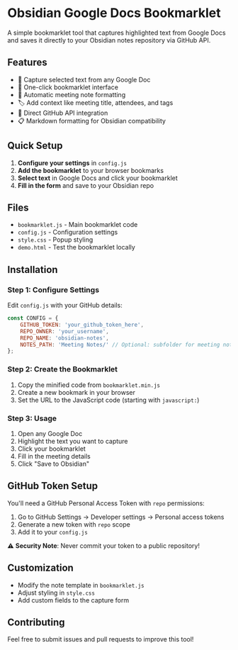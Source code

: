 # Obsidian Google Docs Bookmarklet

A simple bookmarklet tool that captures highlighted text from Google Docs and saves it directly to your Obsidian notes repository via GitHub API.

## Features

- 📝 Capture selected text from any Google Doc
- 🔗 One-click bookmarklet interface
- 📅 Automatic meeting note formatting
- 🏷️ Add context like meeting title, attendees, and tags
- 🔄 Direct GitHub API integration
- 📋 Markdown formatting for Obsidian compatibility

## Quick Setup

1. **Configure your settings** in `config.js`
2. **Add the bookmarklet** to your browser bookmarks
3. **Select text** in Google Docs and click your bookmarklet
4. **Fill in the form** and save to your Obsidian repo

## Files

- `bookmarklet.js` - Main bookmarklet code
- `config.js` - Configuration settings
- `style.css` - Popup styling
- `demo.html` - Test the bookmarklet locally

## Installation

### Step 1: Configure Settings

Edit `config.js` with your GitHub details:

```javascript
const CONFIG = {
    GITHUB_TOKEN: 'your_github_token_here',
    REPO_OWNER: 'your_username',
    REPO_NAME: 'obsidian-notes',
    NOTES_PATH: 'Meeting Notes/' // Optional: subfolder for meeting notes
};
```

### Step 2: Create the Bookmarklet

1. Copy the minified code from `bookmarklet.min.js`
2. Create a new bookmark in your browser
3. Set the URL to the JavaScript code (starting with `javascript:`)

### Step 3: Usage

1. Open any Google Doc
2. Highlight the text you want to capture
3. Click your bookmarklet
4. Fill in the meeting details
5. Click "Save to Obsidian"

## GitHub Token Setup

You'll need a GitHub Personal Access Token with `repo` permissions:

1. Go to GitHub Settings → Developer settings → Personal access tokens
2. Generate a new token with `repo` scope
3. Add it to your `config.js`

⚠️ **Security Note**: Never commit your token to a public repository!

## Customization

- Modify the note template in `bookmarklet.js`
- Adjust styling in `style.css`
- Add custom fields to the capture form

## Contributing

Feel free to submit issues and pull requests to improve this tool!
